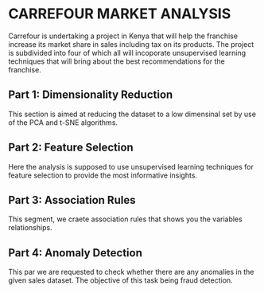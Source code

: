 # CARREFOUR MARKET ANALYSIS
Carrefour is undertaking a project in Kenya that will help the franchise increase its market share in sales including tax on its products. The project is subdivided into four of which all will incoporate unsupervised learning techniques that will bring about the best recommendations for the franchise.

## Part 1: Dimensionality Reduction
This section is aimed at reducing the dataset to a low dimensinal set by use of the PCA and t-SNE algorithms.

## Part 2: Feature Selection
Here the analysis is supposed to use unsupervised learning techniques for feature selection to provide the most informative insights.

## Part 3: Association Rules
This segment, we craete association rules that shows you the variables relationships.

## Part 4: Anomaly Detection
This par we are requested to check whether there are any anomalies in the given sales dataset. The objective of this task being fraud detection.
